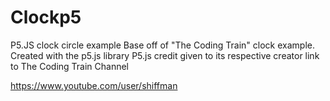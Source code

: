 # Clockp5
P5.JS clock circle example
Base off of "The Coding Train" clock example.
Created with the p5.js library
P5.js credit given to its respective creator
link to The Coding Train Channel


https://www.youtube.com/user/shiffman

